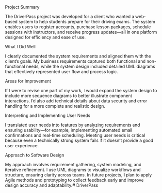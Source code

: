 Project Summary

The DriverPass project was developed for a client who wanted a web-based system to help students prepare for their driving exams. The system enables users to register accounts, purchase lesson packages, schedule sessions with instructors, and receive progress updates—all in one platform designed for efficiency and ease of use.

What I Did Well

I clearly documented the system requirements and aligned them with the client’s goals. My business requirements captured both functional and non-functional needs, while the system design included detailed UML diagrams that effectively represented user flow and process logic.

Areas for Improvement

If I were to revise one part of my work, I would expand the system design to include more sequence diagrams to better illustrate component interactions. I’d also add technical details about data security and error handling for a more complete and realistic design.

Interpreting and Implementing User Needs

I translated user needs into features by analyzing requirements and ensuring usability—for example, implementing automated email confirmations and real-time scheduling. Meeting user needs is critical because even a technically strong system fails if it doesn’t provide a good user experience.

Approach to Software Design

My approach involves requirement gathering, system modeling, and iterative refinement. I use UML diagrams to visualize workflows and structure, ensuring clarity across teams. In future projects, I plan to apply Agile methods and prototyping to collect feedback early and improve design accuracy and adaptability.# DriverPass
